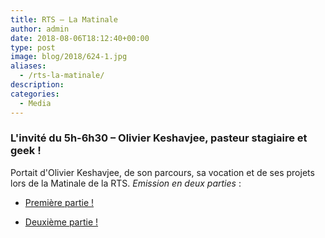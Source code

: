 ```yaml
---
title: RTS – La Matinale
author: admin
date: 2018-08-06T18:12:40+00:00
type: post
image: blog/2018/624-1.jpg
aliases:
  - /rts-la-matinale/
description: 
categories:
  - Media
---
```


### L'invité du 5h-6h30 – Olivier Keshavjee, pasteur stagiaire et geek !

Portait d'Olivier Keshavjee, de son parcours, sa vocation et de ses projets lors de la Matinale de la RTS. _Emission en deux parties_ : 

- [Première partie !][1] 

- [Deuxième partie !][2]

 [1]: https://www.rts.ch/play/radio/la-matinale-5h-6h30/audio/linvite-du-5h-6h30-olivier-keshavjee-pasteur-stagiaire-et-geek-en-rediffusion?id=9753276
 [2]: https://www.rts.ch/play/radio/la-matinale-5h-6h30/audio/linvite-e-du-5h-6h30-deuxieme-partie-olivier-keshavjee-pasteur-stagiaire-et-geek?id=9622588